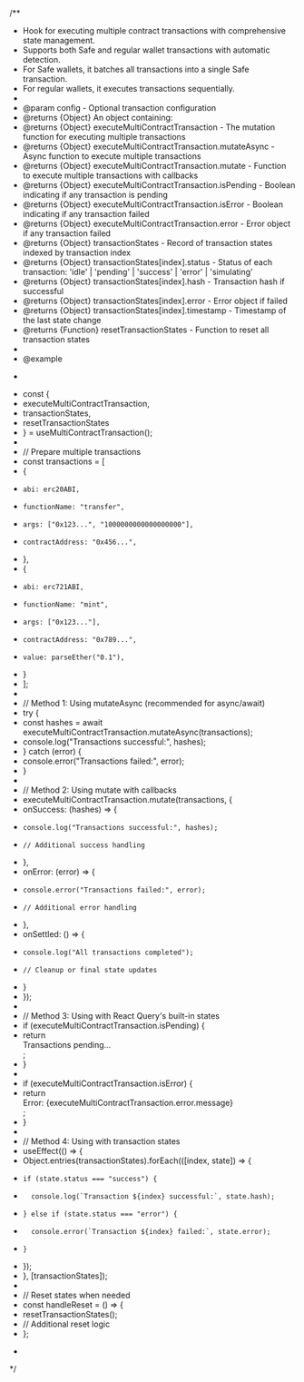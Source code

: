 /**
 * Hook for executing multiple contract transactions with comprehensive state management.
 * Supports both Safe and regular wallet transactions with automatic detection.
 * For Safe wallets, it batches all transactions into a single Safe transaction.
 * For regular wallets, it executes transactions sequentially.
 *
 * @param config - Optional transaction configuration
 * @returns {Object} An object containing:
 * @returns {Object} executeMultiContractTransaction - The mutation function for executing multiple transactions
 * @returns {Object} executeMultiContractTransaction.mutateAsync - Async function to execute multiple transactions
 * @returns {Object} executeMultiContractTransaction.mutate - Function to execute multiple transactions with callbacks
 * @returns {Object} executeMultiContractTransaction.isPending - Boolean indicating if any transaction is pending
 * @returns {Object} executeMultiContractTransaction.isError - Boolean indicating if any transaction failed
 * @returns {Object} executeMultiContractTransaction.error - Error object if any transaction failed
 * @returns {Object} transactionStates - Record of transaction states indexed by transaction index
 * @returns {Object} transactionStates[index].status - Status of each transaction: 'idle' | 'pending' | 'success' | 'error' | 'simulating'
 * @returns {Object} transactionStates[index].hash - Transaction hash if successful
 * @returns {Object} transactionStates[index].error - Error object if failed
 * @returns {Object} transactionStates[index].timestamp - Timestamp of the last state change
 * @returns {Function} resetTransactionStates - Function to reset all transaction states
 *
 * @example
 * ```typescript
 * const {
 *   executeMultiContractTransaction,
 *   transactionStates,
 *   resetTransactionStates
 * } = useMultiContractTransaction();
 *
 * // Prepare multiple transactions
 * const transactions = [
 *   {
 *     abi: erc20ABI,
 *     functionName: "transfer",
 *     args: ["0x123...", "1000000000000000000"],
 *     contractAddress: "0x456...",
 *   },
 *   {
 *     abi: erc721ABI,
 *     functionName: "mint",
 *     args: ["0x123..."],
 *     contractAddress: "0x789...",
 *     value: parseEther("0.1"),
 *   }
 * ];
 *
 * // Method 1: Using mutateAsync (recommended for async/await)
 * try {
 *   const hashes = await executeMultiContractTransaction.mutateAsync(transactions);
 *   console.log("Transactions successful:", hashes);
 * } catch (error) {
 *   console.error("Transactions failed:", error);
 * }
 *
 * // Method 2: Using mutate with callbacks
 * executeMultiContractTransaction.mutate(transactions, {
 *   onSuccess: (hashes) => {
 *     console.log("Transactions successful:", hashes);
 *     // Additional success handling
 *   },
 *   onError: (error) => {
 *     console.error("Transactions failed:", error);
 *     // Additional error handling
 *   },
 *   onSettled: () => {
 *     console.log("All transactions completed");
 *     // Cleanup or final state updates
 *   }
 * });
 *
 * // Method 3: Using with React Query's built-in states
 * if (executeMultiContractTransaction.isPending) {
 *   return <div>Transactions pending...</div>;
 * }
 *
 * if (executeMultiContractTransaction.isError) {
 *   return <div>Error: {executeMultiContractTransaction.error.message}</div>;
 * }
 *
 * // Method 4: Using with transaction states
 * useEffect(() => {
 *   Object.entries(transactionStates).forEach(([index, state]) => {
 *     if (state.status === "success") {
 *       console.log(`Transaction ${index} successful:`, state.hash);
 *     } else if (state.status === "error") {
 *       console.error(`Transaction ${index} failed:`, state.error);
 *     }
 *   });
 * }, [transactionStates]);
 *
 * // Reset states when needed
 * const handleReset = () => {
 *   resetTransactionStates();
 *   // Additional reset logic
 * };
 * ```
 */